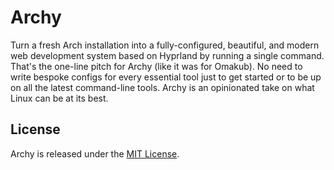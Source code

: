 # Archy

Turn a fresh Arch installation into a fully-configured, beautiful, and modern web development system based on Hyprland by running a single command. That's the one-line pitch for Archy (like it was for Omakub). No need to write bespoke configs for every essential tool just to get started or to be up on all the latest command-line tools. Archy is an opinionated take on what Linux can be at its best.


## License

Archy is released under the [MIT License](https://opensource.org/licenses/MIT).

